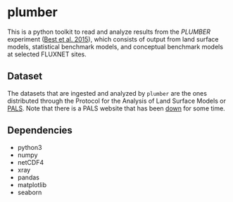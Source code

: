 # plumber

This is a python toolkit to read and analyze results from the *PLUMBER* experiment ([Best et al. 2015](http://dx.doi.org/10.1175/jhm-d-14-0158.1)), which consists of output from land surface models, statistical benchmark models, and conceptual benchmark models at selected FLUXNET sites.

## Dataset

The datasets that are ingested and analyzed by `plumber` are the ones distributed through the Protocol for the Analysis of Land Surface Models or [PALS](http://dx.doi.org/0.5194/gmd-5-819-2012). Note that there is a PALS website that has been [down](http://pals.nci.org.au) for some time.

## Dependencies
 - python3
 - numpy
 - netCDF4
 - xray
 - pandas
 - matplotlib
 - seaborn
